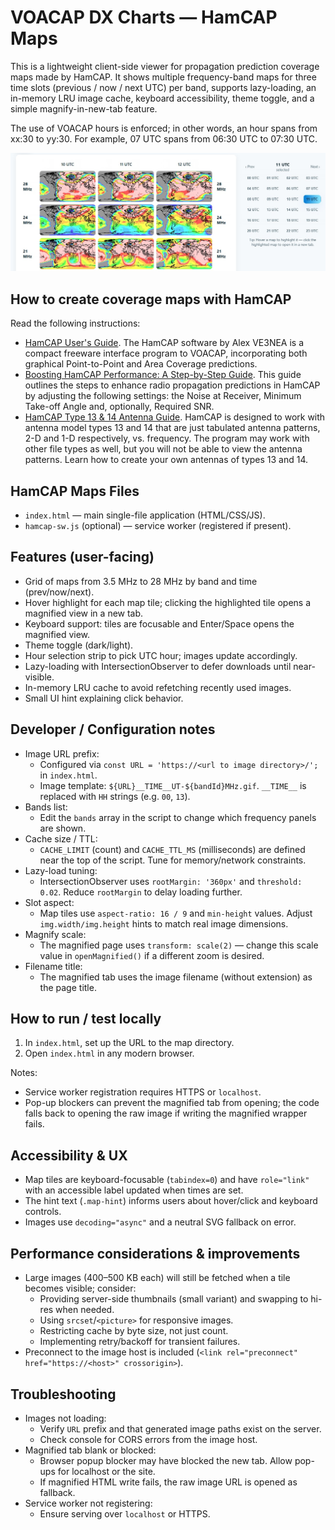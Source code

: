 # VOACAP DX Charts — HamCAP Maps

This is a lightweight client-side viewer for propagation prediction coverage maps made by HamCAP. It shows multiple frequency-band maps for three time slots (previous / now / next UTC) per band, supports lazy-loading, an in-memory LRU image cache, keyboard accessibility, theme toggle, and a simple magnify-in-new-tab feature.

The use of VOACAP hours is enforced; in other words, an hour spans from xx:30 to yy:30. For example, 07 UTC spans from 06:30 UTC to 07:30 UTC.

![HamCAP Maps User Interface](hamcap-maps.jpg "HamCAP Maps User Interface")

## How to create coverage maps with HamCAP

Read the following instructions:
- [HamCAP User's Guide](https://www.voacap.com/2023/documents/hamcap-guide.html). The HamCAP software by Alex VE3NEA is a compact freeware interface program to VOACAP, incorporating both graphical Point-to-Point and Area Coverage predictions.
- [Boosting HamCAP Performance: A Step-by-Step Guide](https://www.voacap.com/2023/documents/hamcap-boost.html). This guide outlines the steps to enhance radio propagation predictions in HamCAP by adjusting the following settings: the Noise at Receiver, Minimum Take-off Angle and, optionally, Required SNR.
- [HamCAP Type 13 & 14 Antenna Guide](https://www.voacap.com/2023/documents/hamcap-type1314.html). HamCAP is designed to work with antenna model types 13 and 14 that are just tabulated antenna patterns, 2-D and 1-D respectively, vs. frequency. The program may work with other file types as well, but you will not be able to view the antenna patterns. Learn how to create your own antennas of types 13 and 14. 

## HamCAP Maps Files
- `index.html` — main single-file application (HTML/CSS/JS).
- `hamcap-sw.js` (optional) — service worker (registered if present).

## Features (user-facing)
- Grid of maps from 3.5 MHz to 28 MHz by band and time (prev/now/next).
- Hover highlight for each map tile; clicking the highlighted tile opens a magnified view in a new tab.
- Keyboard support: tiles are focusable and Enter/Space opens the magnified view.
- Theme toggle (dark/light).
- Hour selection strip to pick UTC hour; images update accordingly.
- Lazy-loading with IntersectionObserver to defer downloads until near-visible.
- In-memory LRU cache to avoid refetching recently used images.
- Small UI hint explaining click behavior.

## Developer / Configuration notes
- Image URL prefix:
  - Configured via `const URL = 'https://<url to image directory>/';` in `index.html`.
  - Image template: `${URL}__TIME__UT-${bandId}MHz.gif`. `__TIME__` is replaced with `HH` strings (e.g. `00`, `13`).
- Bands list:
  - Edit the `bands` array in the script to change which frequency panels are shown.
- Cache size / TTL:
  - `CACHE_LIMIT` (count) and `CACHE_TTL_MS` (milliseconds) are defined near the top of the script. Tune for memory/network constraints.
- Lazy-load tuning:
  - IntersectionObserver uses `rootMargin: '360px'` and `threshold: 0.02`. Reduce `rootMargin` to delay loading further.
- Slot aspect:
  - Map tiles use `aspect-ratio: 16 / 9` and `min-height` values. Adjust `img.width/img.height` hints to match real image dimensions.
- Magnify scale:
  - The magnified page uses `transform: scale(2)` — change this scale value in `openMagnified()` if a different zoom is desired.
- Filename title:
  - The magnified tab uses the image filename (without extension) as the page title.

## How to run / test locally
1. In `index.html`, set up the URL to the map directory.
2. Open `index.html` in any modern browser.

Notes:
- Service worker registration requires HTTPS or `localhost`.
- Pop-up blockers can prevent the magnified tab from opening; the code falls back to opening the raw image if writing the magnified wrapper fails.

## Accessibility & UX
- Map tiles are keyboard-focusable (`tabindex=0`) and have `role="link"` with an accessible label updated when times are set.
- The hint text (`.map-hint`) informs users about hover/click and keyboard controls.
- Images use `decoding="async"` and a neutral SVG fallback on error.

## Performance considerations & improvements
- Large images (400–500 KB each) will still be fetched when a tile becomes visible; consider:
  - Providing server-side thumbnails (small variant) and swapping to hi-res when needed.
  - Using `srcset`/`<picture>` for responsive images.
  - Restricting cache by byte size, not just count.
  - Implementing retry/backoff for transient failures.
- Preconnect to the image host is included (`<link rel="preconnect" href="https://<host>" crossorigin>`).

## Troubleshooting
- Images not loading:
  - Verify `URL` prefix and that generated image paths exist on the server.
  - Check console for CORS errors from the image host.
- Magnified tab blank or blocked:
  - Browser popup blocker may have blocked the new tab. Allow pop-ups for localhost or the site.
  - If magnified HTML write fails, the raw image URL is opened as fallback.
- Service worker not registering:
  - Ensure serving over `localhost` or HTTPS.
